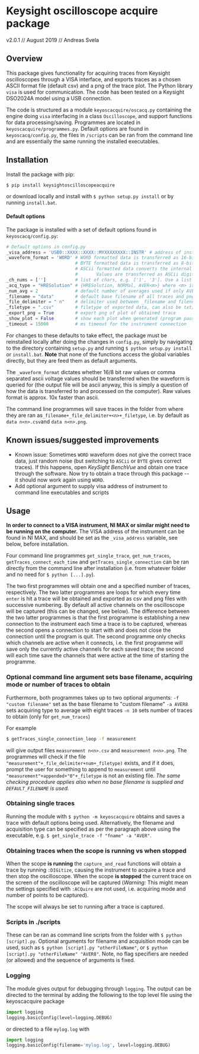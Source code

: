 # Keysight oscilloscope acquire package


v2.0.1 // August 2019 // Andreas Svela

## Overview

This package gives functionality for acquiring traces from Keysight oscilloscopes through a VISA interface, and exports traces as a chosen ASCII format file (default csv) and a png of the trace plot. The Python library `visa` is used for communication. The code has been tested on a Keysight DSO2024A model using a USB connection.

The code is structured as a module `keyoscacquire/oscacq.py` containing the engine doing `visa` interfacing in a class `Oscilloscope`, and support functions for data processing/saving. Programmes are located in `keyoscacquire/programmes.py`.  Default options are found in `keyoscacq/config.py`, the files in `/scripts` can be ran from the command line and are essentially the same running the installed executables.

## Installation

Install the package with pip:

```bash
$ pip install keysightoscilloscopeacquire
```

or download locally and install with `$ python setup.py install` or by running `install.bat`.

#### Default options

The package is installed with a set of default options found in `keyoscacq/config.py`:

```python
# Default options in config.py
_visa_address = 'USB0::XXXX::XXXX::MYXXXXXXXX::INSTR' # address of instrument
_waveform_format = 'WORD' # WORD formatted data is transferred as 16-bit uint.
                          # BYTE formatted data is transferred as 8-bit uint.
                          # ASCii formatted data converts the internal integer data values to real Y-axis values.
                          #       Values are transferred as ASCii digits in floating point notation, separated by commas.
_ch_nums = ['']           # list of chars, e.g. ['1', '3']. Use a list with an empty string [''] to capture all currently displayed channels
_acq_type = "HRESolution" # {HRESolution, NORMal, AVER<m>} where <m> is the number of averages in range [1, 65536]
_num_avg = 2              # default number of averages used if only AVER is given as acquisition type
_filename = "data"        # default base filename of all traces and pngs exported, a number is appended to the base
_file_delimiter = " n"    # delimiter used between _filename and filenumber (before _filetype)
_filetype = ".csv"        # filetype of exported data, can also be txt/dat etc.
_export_png = True        # export png of plot of obtained trace
_show_plot = False        # show each plot when generated (program pauses until it is closed)
_timeout = 15000          # ms timeout for the instrument connection
```

For changes to these defaults to take effect, the package must be reinstalled locally after doing the changes in `config.py`, simply by navigating to the directory containing `setup.py` and running `$ python setup.py install` or `install.bat`. **Note** that none of the functions access the global variables directly, but they are feed them as default arguments.

The `_waveform_format` dictates whether 16/8 bit raw values or comma separated ascii voltage values should be transferred when the waveform is queried for (the output file will be ascii anyway, this is simply a question of how the data is transferred to and processed on the computer). Raw values format is approx. 10x faster than ascii.

The command line programmes will save traces in the folder from where they are ran as`_filename+_file_delimiter+<n>+_filetype`, i.e. by default as `data n<n>.csv`and `data n<n>.png`.

## Known issues/suggested improvements

- Known issue: Sometimes `WORD` waveform does not give the correct trace data, just random noise (but switching to `ASCii` or `BYTE` gives correct traces). If this happens, open *KeySight BenchVue* and obtain one trace through the software. Now try to obtain a trace through this package -- it should now work again using `WORD`.
- Add optional argument to supply visa address of instrument to command line executables and scripts

## Usage

**In order to connect to a VISA instrument, NI MAX or similar might need to be running on the computer.** The VISA address of the instrument can be found in NI MAX, and should be set as the `_visa_address` variable, see below, before installation.

Four command line programmes `get_single_trace`, `get_num_traces`, `getTraces_connect_each_time` and `getTraces_single_connection` can be ran directly from the command line after installation (i.e. from whatever folder and no need for `$ python [...].py`).

The two first programmes will obtain one and a specified number of traces, respectively. The two latter programmes are loops for which every time `enter` is hit a trace will be obtained and exported as csv and png files with successive numbering. By default all active channels on the oscilloscope will be captured (this can be changed, see below). The difference between the two latter programmes is that the first programme is establishing a new connection to the instrument each time a trace is to be captured, whereas the second opens a connection to start with and does not close the connection until the program is quit. The second programme only checks which channels are active when it connects, i.e. the first programme will save only the currently active channels for each saved trace; the second will each time save the channels that were active at the time of starting the programme.


### Optional command line argument sets base filename, acquiring mode or number of traces to obtain

Furthermore, both programmes takes up to two optional arguments:
`-f "custom filename"` set as the base filename to "custom filename"
`-a AVER8`  sets acquiring type to average with eight traces
`-n 10` sets number of traces to obtain (only for `get_num_traces`)

For example
```bash
$ getTraces_single_connection_loop -f measurement
```
will give output files `measurement n<n>.csv` and `measurement n<n>.png`.  The programmes will check if the file `"measurement"+_file_delimiter+num+_filetype)` exists, and if it does, prompt the user for something to append to `measurement` until `"measurement"+appended+"0"+_filetype` is not an existing file. *The same checking procedure applies also when no base filename is supplied and `DEFAULT_FILENAME` is used.*

### Obtaining single traces

Running the module with `$ python -m keyoscacquire` obtains and saves a trace with default options being used. Alternatively, the filename and acquisition type can be specified as per the paragraph above using the  executable, e.g. `$ get_single_trace -f "fname" -a "AVER"`.

### Obtaining traces when the scope is running vs when stopped

When the scope **is running** the `capture_and_read` functions will obtain a trace by running `:DIGitize`, causing the instrument to acquire a trace and then stop the oscilloscope. When the scope **is stopped** the current trace on the screen of the oscilloscope will be captured (*Warning:* This might mean the settings specified with `:ACQuire` are not used, i.e. acquiring mode and number of points to be captured).

The scope will always be set to running after a trace is captured.


### Scripts in ./scripts

These can be ran as command line scripts from the folder with `$ python [script].py`. Optional arguments for filename and acquisition mode can be used, such as `$ python [script].py "otherFileName"`, or `$ python [script].py "otherFileName" "AVER8"`. Note, no flag specifiers are needed (or allowed) and the sequence of arguments is fixed.


### Logging

The module gives output for debugging through `logging`. The output can be directed to the terminal by adding the following to the top level file using the keyoscacquire package
```python
import logging
logging.basicConfig(level=logging.DEBUG)
```
or directed to a file `mylog.log` with
```python
import logging
logging.basicConfig(filename='mylog.log', level=logging.DEBUG)
```
